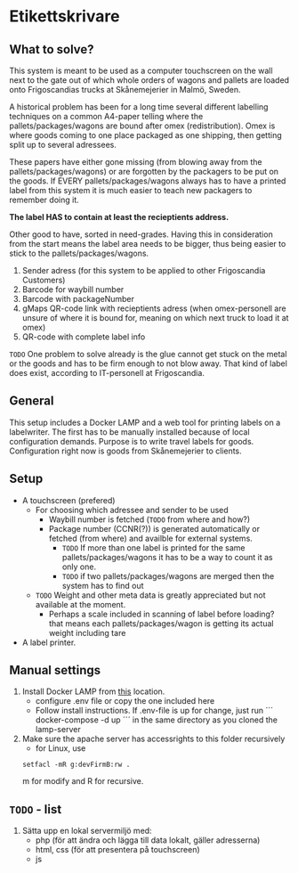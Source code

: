 # Etikettskrivare

## What to solve?
This system is meant to be used as a computer touchscreen on the wall next to the gate out of which whole orders of wagons and pallets are loaded onto Frigoscandias trucks at Skånemejerier in Malmö, Sweden.
  
  A historical problem has been for a long time several different labelling techniques on a common A4-paper telling where the pallets/packages/wagons are bound after omex (redistribution). Omex is where goods coming to one place packaged as one shipping, then getting split up to several adressees.
  
  These papers have either gone missing (from blowing away from the pallets/packages/wagons) or are forgotten by the packagers to be put on the goods. If EVERY pallets/packages/wagons always has to have a printed label from this system it is much easier to teach new packagers to remember doing it.

**The label HAS to contain at least the recieptients address.**

Other good to have, sorted in need-grades.
  Having this in consideration from the start means the label area needs to be bigger, thus being easier to stick to the pallets/packages/wagons.
  
1. Sender adress (for this system to be applied to other Frigoscandia Customers)
1. Barcode for waybill number
1. Barcode with packageNumber
1. gMaps QR-code link with recieptients adress (when omex-personell are unsure of where it is bound for, meaning on which next truck to load it at omex)
1. QR-code with complete label info

  `TODO` One problem to solve already is the glue cannot get stuck on the metal or the goods and has to be firm enough to not blow away. That kind of label does exist, according to IT-personell at Frigoscandia.

## General
This setup includes a Docker LAMP and a web tool for printing labels on a labelwriter. The first has to be manually installed because of local configuration demands. Purpose is to write travel labels for goods. Configuration right now is goods from Skånemejerier to clients.

## Setup
* A touchscreen (prefered)
  * For choosing which adressee and sender to be used
    * Waybill number is fetched (`TODO` from where and how?)
    * Package number (CCNR(?)) is generated automatically or fetched (from where) and availble for external systems.
      * `TODO` If more than one label is printed for the same pallets/packages/wagons it has to be a way to count it as only one.
      * `TODO` if two pallets/packages/wagons are merged then the system has to find out
   * `TODO` Weight and other meta data is greatly appreciated but not available at the moment.
     * Perhaps a scale included in scanning of label before loading? that means each pallets/packages/wagon is getting its actual weight including tare
* A label printer.

## Manual settings
1. Install Docker LAMP from [this](https://github.com/sprintcube/docker-compose-lamp) location.
   - configure .env file or copy the one included here
   - Follow install instructions. If .env-file is up for change, just run
      ´´´
      docker-compose -d up
      ´´´
      in the same directory as you cloned the lamp-server
2. Make sure the apache server has accessrights to this folder recursively
   - for Linux, use 
   ```console
   setfacl -mR g:devFirmB:rw .
   ```
   m for modify and R for recursive.

## `TODO` - list
1. Sätta upp en lokal servermiljö med:
   - php (för att ändra och lägga till data lokalt, gäller adresserna)
   - html, css (för att presentera på touchscreen)
   - js